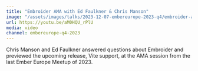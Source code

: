 ```yaml
---
title: "Embroider AMA with Ed Faulkner & Chris Manson"
image: "/assets/images/talks/2023-12-07-embereurope-2023-q4/embroider-ama.jpg"
url: https://youtu.be/aM0HQU_rPlU
media: video
channel: embereurope-q4-2023
---
```


Chris Manson and Ed Faulkner answered questions about Embroider and previewed
the upcoming release, Vite support, at the AMA session from the last Ember
Europe Meetup of 2023.
